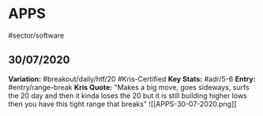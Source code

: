 # APPS
#sector/software 
## 30/07/2020
**Variation:** #breakout/daily/htf/20 #Kris-Certified 
**Key Stats:** #adr/5-6
**Entry:** #entry/range-break 
**Kris Quote:** "Makes a big move, goes sideways, surfs the 20 day and then it kinda loses the 20 but it is still building higher lows then you have this tight range that breaks"
![[APPS-30-07-2020.png]]
